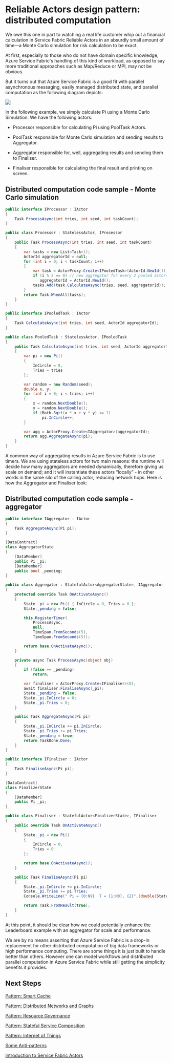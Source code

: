 <properties
   pageTitle="Distributed computation pattern | Windows Azure"
   description="Service Fabric Reliable Actors are a good fit for parallel asynchronous messaging, easily managed distributed state, and parallel computation."
   services="service-fabric"
   documentationCenter=".net"
   authors="vturecek"
   manager="timlt"
   editor=""/>

<tags
	ms.service="service-fabric"
	ms.date="11/14/2015"
	wacn.date=""/>

# Reliable Actors design pattern: distributed computation
We owe this one in part to watching a real life customer whip out a financial calculation in Service Fabric Reliable Actors in an absurdly small amount of time—a Monte Carlo simulation for risk calculation to be exact.

At first, especially to those who do not have domain specific knowledge, Azure Service Fabric's handling of this kind of workload, as opposed to say more traditional approaches such as Map/Reduce or MPI, may not be obvious.

But it turns out that Azure Service Fabric is a good fit with parallel asynchronous messaging, easily managed distributed state, and parallel computation as the following diagram depicts:

![][1]

In the following example, we simply calculate Pi using a Monte Carlo Simulation. We have the following actors:

* Processor responsible for calculating Pi using PoolTask Actors.

* PoolTask responsible for Monte Carlo simulation and sending results to Aggregator.

* Aggregator responsible for, well, aggregating results and sending them to Finaliser.

* Finaliser responsible for calculating the final result and printing on screen.

## Distributed computation code sample - Monte Carlo simulation

```csharp
public interface IProcessor : IActor
{
    Task ProcessAsync(int tries, int seed, int taskCount);
}

public class Processor : StatelessActor, IProcessor
{
    public Task ProcessAsync(int tries, int seed, int taskCount)
    {
        var tasks = new List<Task>();
        ActorId aggregatorId = null;
        for (int i = 0; i < taskCount; i++)
        {
            var task = ActorProxy.Create<IPooledTask>(ActorId.NewId()); // stateless
            if (i % 2 == 0) // new aggregator for every 2 pooled actors
               aggregatorId = ActorId.NewId();
            tasks.Add(task.CalculateAsync(tries, seed, aggregatorId));
        }
        return Task.WhenAll(tasks);
    }
}

public interface IPooledTask : IActor
{
    Task CalculateAsync(int tries, int seed, ActorId aggregatorId);
}

public class PooledTask : StatelessActor, IPooledTask
{
    public Task CalculateAsync(int tries, int seed, ActorId aggregatorId)
    {
        var pi = new Pi()
        {
            InCircle = 0,
            Tries = tries
        };

        var random = new Random(seed);
        double x, y;
        for (int i = 0; i < tries; i++)
        {
            x = random.NextDouble();
            y = random.NextDouble();
            if (Math.Sqrt(x * x + y * y) <= 1)
                pi.InCircle++;
        }

        var agg = ActorProxy.Create<IAggregator>(aggregatorId);
        return agg.AggregateAsync(pi);
    }
}
```

A common way of aggregating results in Azure Service Fabric is to use timers. We are using stateless actors for two main reasons: the runtime will decide how many aggregators are needed dynamically, therefore giving us scale on demand; and it will instantiate these actors “locally” - in other words in the same silo of the calling actor, reducing network hops.
Here is how the Aggregator and Finaliser look:

## Distributed computation code sample - aggregator

```csharp
public interface IAggregator : IActor
{
    Task AggregateAsync(Pi pi);
}

[DataContract]
class AggregatorState
{
    [DataMember]
    public Pi _pi;
    [DataMember]
    public bool _pending;
}

public class Aggregator : StatefulActor<AggregatorState>, IAggregator
{
    protected override Task OnActivateAsync()
    {
        State._pi = new Pi() { InCircle = 0, Tries = 0 };
        State._pending = false;

        this.RegisterTimer(
            ProcessAsync,
            null,
            TimeSpan.FromSeconds(5),
            TimeSpan.FromSeconds(5));

        return base.OnActivateAsync();
    }

    private async Task ProcessAsync(object obj)
    {
        if (false == _pending)
            return;

        var finaliser = ActorProxy.Create<IFinaliser>(0);
        await finaliser.FinaliseAsync(_pi);
        State._pending = false;
        State._pi.InCircle = 0;
        State._pi.Tries = 0;
    }

    public Task AggregateAsync(Pi pi)
    {
        State._pi.InCircle += pi.InCircle;
        State._pi.Tries += pi.Tries;
        State._pending = true;
        return TaskDone.Done;
    }
}

public interface IFinaliser : IActor
{
    Task FinaliseAsync(Pi pi);
}

[DataContract]
class FinalizerState
{
    [DataMember]
    public Pi _pi;
}

public class Finaliser : StatefulActor<FinalizerState>, IFinaliser
{
    public override Task OnActivateAsync()
    {
        State._pi = new Pi()
        {
            InCircle = 0,
            Tries = 0
        };

        return base.OnActivateAsync();
    }

    public Task FinaliseAsync(Pi pi)
    {
        State._pi.InCircle += pi.InCircle;
        State._pi.Tries += pi.Tries;
        Console.WriteLine(" Pi = {0:N9}  T = {1:N0}, {2}",(double)State._pi.InCircle / (double)State._pi.Tries * 4.0, State._pi.Tries, State._pi.InCircle);

        return Task.FromResult(true);
    }
}
```

At this point, it should be clear how we could potentially enhance the Leaderboard example with an aggregator for scale and performance.

We are by no means asserting that Azure Service Fabric is a drop-in replacement for other distributed computation of big data frameworks or high performance computing. There are some things it is just built to handle better than others. However one can model workflows and distributed parallel computation in Azure Service Fabric while still getting the simplicity benefits it provides.

## Next Steps
[Pattern: Smart Cache](/documentation/articles/service-fabric-reliable-actors-pattern-smart-cache)

[Pattern: Distributed Networks and Graphs](/documentation/articles/service-fabric-reliable-actors-pattern-distributed-networks-and-graphs)

[Pattern: Resource Governance](/documentation/articles/service-fabric-reliable-actors-pattern-resource-governance)

[Pattern: Stateful Service Composition](/documentation/articles/service-fabric-reliable-actors-pattern-stateful-service-composition)

[Pattern: Internet of Things](/documentation/articles/service-fabric-reliable-actors-pattern-internet-of-things)

[Some Anti-patterns](/documentation/articles/service-fabric-reliable-actors-anti-patterns)

[Introduction to Service Fabric Actors](/documentation/articles/service-fabric-reliable-actors-introduction)


<!--Image references-->
[1]: ./media/service-fabric-reliable-actors-pattern-distributed-computation/distributed-computation-1.png
